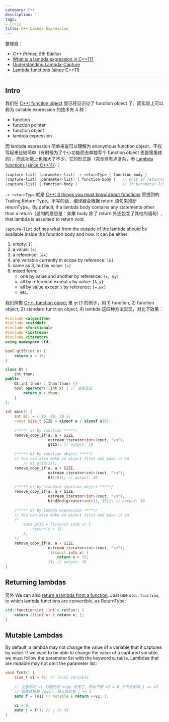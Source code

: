 ```yaml
---
category: C++
description: ''
tags:
- C++11
title: C++ Lambda Expression
---
```


整理自：

- _C++ Primer, 5th Edition_
- [What is a lambda expression in C++11?](http://stackoverflow.com/questions/7627098/what-is-a-lambda-expression-in-c11)
- [Understanding Lambda-Capture](https://software.intel.com/sites/products/documentation/doclib/iss/2013/compiler/cpp-lin/GUID-835983D0-9779-422E-B339-0205358CAACC.htm)
- [Lambda functions (since C++11)](http://en.cppreference.com/w/cpp/language/lambda)

-----

## Intro

我们在 [C++: function object](/c++/2015/04/21/cpp-function-object) 里已经见识过了 function object 了。而实际上可以称为 callable expression 的技术有 4 种：

- function
- function pointer
- function object
- lambda expression

而 lambda expression 简单来说可以理解为 anonymous function object，不仅写起来比较简单（有时候为了个小功能而去单独写个 function object 也是蛮蛋疼的），而且功能上也强大了不少。它的形式是（完全体有点复杂，参 [Lambda functions (since C++11)](http://en.cppreference.com/w/cpp/language/lambda)）：

```cpp
[capture-list] (parameter-list) -> returnType { function-body }
[capture-list] (parameter-list) { function-body }	// Only if returnType can be deduced from return statements
[capture-list] { function-body } 					// If parameter-list is void, you can omit the parenthese
```

`-> returnType` 就是 [C++: 6 things you must know about functions](/c++/2015/05/03/cpp-things-you-must-know-about-functions) 里提到的 Trailing Return Type。不写的话，编译器会根据 return 语句来推断 returnType。By default, if a lambda body contains any statements other than a return（这句的意思是：如果 body 除了 return 外还包含了其他的语句）, that lambda is assumed to return void.

`capture-list` defines what from the outside of the lambda should be available inside the function body and how. It can be either:

1. empty: `[]`
1. a value: `[x]`
1. a reference: `[&x]`
1. any variable currently in scope by reference: `[&]`
1. same as 3, but by value: `[=]`
1. mixed form:
	- one by value and another by reference: `[x, &y]`
	- all by reference except `y` by value: `[&,y]`
	- all by value except `x` by reference: `[=,&x]`
	- etc.
	
我们照搬 [C++: function object](/c++/2015/04/21/cpp-function-object) 里 `gt15` 的例子，用 1) function, 2) function object, 3) standard function object, 4) lambda 这四种方法实现，对比下效果：

```cpp
#include <algorithm>
#include <cstddef>
#include <functional>
#include <iostream>
#include <iterator>
using namespace std;

bool gt15(int x) {
    return x > 15;
}

class Gt {
    int than;
public:
    Gt(int than) : than(than) {}
    bool operator()(int x) { // 注意语法 
        return x > than;
    }
};
 
int main() {
    int a[] = { 10, 20, 30 };
    const size_t SIZE = sizeof a / sizeof a[0];
    
    /***** a) by function *****/
    remove_copy_if(a, a + SIZE,
                   ostream_iterator<int>(cout, "\n"),
                   gt15); // output: 10
    
	/***** b) by function object *****/ 
	// You can also make an object first and pass it in
		// Gt gt15(15);
    remove_copy_if(a, a + SIZE,
                   ostream_iterator<int>(cout, "\n"),
                   Gt(15)); // output: 10
    
    /***** c) by standard function object *****/ 
    remove_copy_if(a, a + SIZE,
                   ostream_iterator<int>(cout, "\n"),
                   bind2nd(greater<int>(), 15)); // output: 10
    
    /***** d) by lambda expression *****/ 
    // You can also make an object first and pass it in
    /*
		auto gt15 = [](const int& x) {
			return x > 15;
		};
	*/
    remove_copy_if(a, a + SIZE,
				   ostream_iterator<int>(cout, "\n"),
                   [](const int& x) {
					   return x > 15;
				   }); // output: 10
}
```

## Returning lambdas

另外 We can also [return a lambda from a function](http://stackoverflow.com/a/4727021). Just use `std::function`, to which lambda functions are convertible, as ReturnType:

```cpp
std::function<int (int)> retFun() {
    return [](int x) { return x; };
}
```

## Mutable Lambdas

By default, a lambda may not change the value of a variable that it captures by value. If we want to be able to change the value of a captured variable, we must follow the parameter list with the keyword `mutable`. Lambdas that are mutable may not omit the parameter list:

```cpp
void fcn3() {
	size_t v1 = 42; // local variable
	
	// 注意此时 v1 的值已经 copy 进来了，所以下面 v1 = 0 并不会影响 j == 43
	// 如果这里是 [&v1]，那么就会有 j == 1
	auto f = [v1] () mutable { return ++v1; };
	
	v1 = 0;
	auto j = f(); // j is 43
}
```